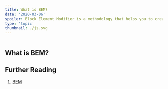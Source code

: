 ```yaml
---
title: What is BEM?
date: '2020-03-06'
spoiler: Block Element Modifier is a methodology that helps you to create reusable components and code sharing in front-end development.
type: 'topic'
thumbnail: ./js.svg
---
```

```toc
```

## What is BEM?


## Further Reading

1. [BEM](http://getbem.com/)